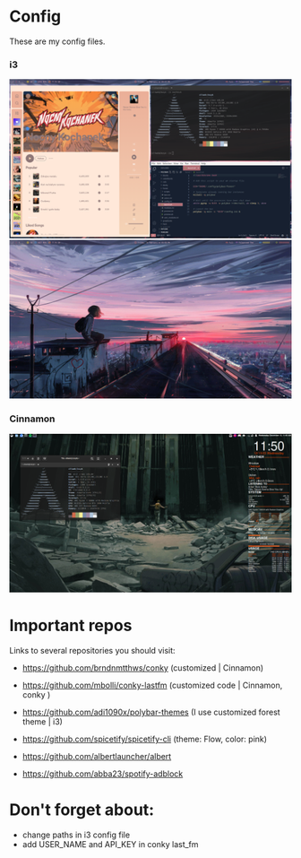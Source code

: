 # Config 
These are my config files. 

### i3
![alt text](preview/configi3.png "i3")
![alt text](preview/configi3_1.png "i3 desktop")

### Cinnamon
![alt text](preview/cinnamon_desktop.png "Cinnamon desktop")

# Important repos 
Links to several repositories you should visit:

* https://github.com/brndnmtthws/conky (customized | Cinnamon)

* https://github.com/mbolli/conky-lastfm (customized code | Cinnamon, conky ) 

* https://github.com/adi1090x/polybar-themes (I use customized forest theme | i3)

* https://github.com/spicetify/spicetify-cli (theme: Flow, color: pink)

* https://github.com/albertlauncher/albert 

* https://github.com/abba23/spotify-adblock

# Don't forget about:

* change paths in i3 config file
* add USER_NAME and API_KEY in conky last_fm